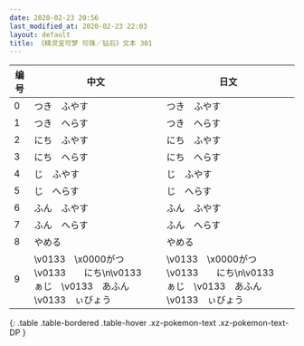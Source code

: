 ```yaml
---
date: 2020-02-23 20:56
last_modified_at: 2020-02-23 22:03
layout: default
title: 《精灵宝可梦 珍珠／钻石》文本 301
---
```

| 编号 | 中文 | 日文 |
| ---- | ---- | ---- |
| 0 | つき　ふやす | つき　ふやす |
| 1 | つき　へらす | つき　へらす |
| 2 | にち　ふやす | にち　ふやす |
| 3 | にち　へらす | にち　へらす |
| 4 | じ　ふやす | じ　ふやす |
| 5 | じ　へらす | じ　へらす |
| 6 | ふん　ふやす | ふん　ふやす |
| 7 | ふん　へらす | ふん　へらす |
| 8 | やめる | やめる |
| 9 | \v0133　\x0000がつ　\v0133　　にち\n\v0133　ぁじ　\v0133　あふん　\v0133　ぃびょう | \v0133　\x0000がつ　\v0133　　にち\n\v0133　ぁじ　\v0133　あふん　\v0133　ぃびょう |
{: .table .table-bordered .table-hover .xz-pokemon-text .xz-pokemon-text-DP }